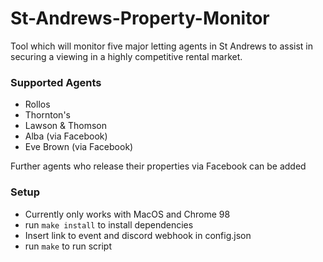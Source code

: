 # St-Andrews-Property-Monitor
Tool which will monitor five major letting agents in St Andrews to assist in securing a viewing in a highly competitive rental market.

### Supported Agents
- Rollos
- Thornton's
- Lawson & Thomson
- Alba (via Facebook)
- Eve Brown (via Facebook)

Further agents who release their properties via Facebook can be added

### Setup
- Currently only works with MacOS and Chrome 98
- run `make install` to install dependencies
- Insert link to event and discord webhook in config.json
- run `make` to run script
